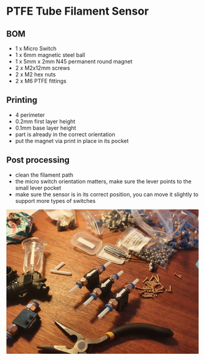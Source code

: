 # PTFE Tube Filament Sensor

## BOM
- 1 x Micro Switch
- 1 x 6mm magnetic steel ball
- 1 x 5mm x 2mm N45 permanent round magnet
- 2 x M2x12mm screws 
- 2 x M2 hex nuts
- 2 x M6 PTFE fittings

## Printing
- 4 perimeter
- 0.2mm first layer height
- 0.1mm base layer height
- part is already in the correct orientation
- put the magnet via print in place in its pocket

## Post processing
- clean the filament path
- the micro switch orientation matters, make sure the lever points to the small lever pocket
- make sure the sensor is in its correct position, you can move it slightly to support more types of switches


<img src="1.jpg" alt="" width="800"/>
